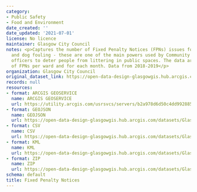 ```yaml
---
category:
- Public Safety
- Food and Environment
date_created: ''
date_updated: '2021-07-01'
license: No licence
maintainer: Glasgow City Council
notes: <p>Captures the number of Fixed Penalty Notices (FPNs) issues for littering
  and dog fouling - these are one of the main powers used by Community Enforcement
  officers to deter people from littering in public spaces. The data are aggregates
  of FPNs per ward and for each month. Data from 2018-2019</p>
organization: Glasgow City Council
original_dataset_link: https://open-data-design-glasgowgis.hub.arcgis.com/maps/GlasgowGIS::fixed-penalty-notices
records: null
resources:
- format: ARCGIS GEOSERVICE
  name: ARCGIS GEOSERVICE
  url: https://utility.arcgis.com/usrsvcs/servers/b2a978d6d50c4dd992885174f3953072/rest/services/OPEN_DATA/Fixed_Penalty_Notices/MapServer/0
- format: GEOJSON
  name: GEOJSON
  url: https://open-data-design-glasgowgis.hub.arcgis.com/datasets/GlasgowGIS::fixed-penalty-notices.geojson?outSR=%7B%22latestWkid%22%3A27700%2C%22wkid%22%3A27700%7D
- format: CSV
  name: CSV
  url: https://open-data-design-glasgowgis.hub.arcgis.com/datasets/GlasgowGIS::fixed-penalty-notices.csv?outSR=%7B%22latestWkid%22%3A27700%2C%22wkid%22%3A27700%7D
- format: KML
  name: KML
  url: https://open-data-design-glasgowgis.hub.arcgis.com/datasets/GlasgowGIS::fixed-penalty-notices.kml?outSR=%7B%22latestWkid%22%3A27700%2C%22wkid%22%3A27700%7D
- format: ZIP
  name: ZIP
  url: https://open-data-design-glasgowgis.hub.arcgis.com/datasets/GlasgowGIS::fixed-penalty-notices.zip?outSR=%7B%22latestWkid%22%3A27700%2C%22wkid%22%3A27700%7D
schema: default
title: Fixed Penalty Notices
---
```

